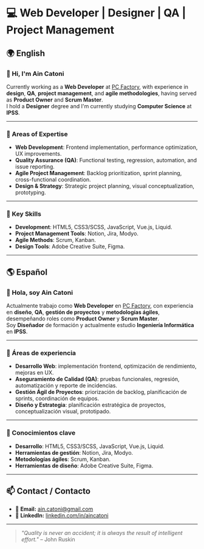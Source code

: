 # 💻 Web Developer | Designer | QA | Project Management

## 🌍 English
### 👋 Hi, I'm Ain Catoni  
Currently working as a **Web Developer** at [PC Factory](https://www.pcfactory.cl), with experience in **design**, **QA**, **project management**, and **agile methodologies**, having served as **Product Owner** and **Scrum Master**.  
I hold a **Designer** degree and I'm currently studying **Computer Science** at **IPSS**.

---

### 📌 Areas of Expertise
- **Web Development**: Frontend implementation, performance optimization, UX improvements.  
- **Quality Assurance (QA)**: Functional testing, regression, automation, and issue reporting.  
- **Agile Project Management**: Backlog prioritization, sprint planning, cross-functional coordination.  
- **Design & Strategy**: Strategic project planning, visual conceptualization, prototyping.

---

### 🧠 Key Skills
- **Development**: HTML5, CSS3/SCSS, JavaScript, Vue.js, Liquid.  
- **Project Management Tools**: Notion, Jira, Modyo.  
- **Agile Methods**: Scrum, Kanban.  
- **Design Tools**: Adobe Creative Suite, Figma.

---

## 🌎 Español
### 👋 Hola, soy Ain Catoni  
Actualmente trabajo como **Web Developer** en [PC Factory](https://www.pcfactory.cl), con experiencia en **diseño**, **QA**, **gestión de proyectos** y **metodologías ágiles**, desempeñando roles como **Product Owner** y **Scrum Master**.  
Soy **Diseñador** de formación y actualmente estudio **Ingeniería Informática** en **IPSS**.

---

### 📌 Áreas de experiencia
- **Desarrollo Web**: implementación frontend, optimización de rendimiento, mejoras en UX.  
- **Aseguramiento de Calidad (QA)**: pruebas funcionales, regresión, automatización y reporte de incidencias.  
- **Gestión Ágil de Proyectos**: priorización de backlog, planificación de sprints, coordinación de equipos.  
- **Diseño y Estrategia**: planificación estratégica de proyectos, conceptualización visual, prototipado.

---

### 🧠 Conocimientos clave
- **Desarrollo**: HTML5, CSS3/SCSS, JavaScript, Vue.js, Liquid.  
- **Herramientas de gestión**: Notion, Jira, Modyo.  
- **Metodologías ágiles**: Scrum, Kanban.  
- **Herramientas de diseño**: Adobe Creative Suite, Figma.

---

## 📫 Contact / Contacto
- 📧 **Email:** [ain.catoni@gmail.com](mailto:ain.catoni@gmail.com)  
- 💼 **LinkedIn:** [linkedin.com/in/aincatoni](https://www.linkedin.com/in/aincatoni)  

---
> _"Quality is never an accident; it is always the result of intelligent effort."_ – John Ruskin
